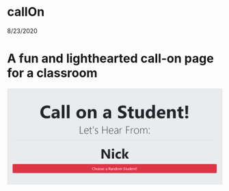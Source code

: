 # callOn

8/23/2020

# A fun and lighthearted call-on page for a classroom

![screenshot of app](/callOn.png)
